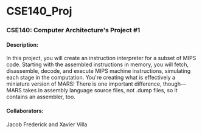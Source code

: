 # CSE140_Proj
### CSE140: Computer Architecture's Project #1
#### Description: 
In this project, you will create an instruction interpreter for a subset of MIPS code. Starting with the assembled instructions in memory, you will fetch, disassemble, decode, and 
execute MIPS machine instructions, simulating each stage in the computation. You're 
creating what is effectively a miniature version of MARS! There is one important difference, 
though—MARS takes in assembly language source files, not 
.dump files, so it contains an 
assembler, too.  

#### Collaborators:
Jacob Frederick and Xavier Villa

